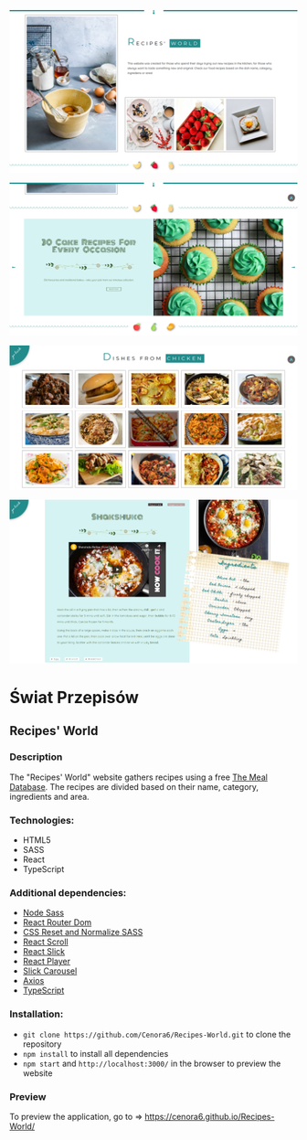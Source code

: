 ![](src/assets/preview/preview1.png)

![](src/assets/preview/preview2.png)

![](src/assets/preview/preview3.png)

![](src/assets/preview/preview4.png)

# Świat Przepisów
## Recipes' World

### Description

The "Recipes' World" website gathers recipes using a free [The Meal Database](https://www.themealdb.com/). The recipes are divided based on their name, category, ingredients and area. 
 
### Technologies:
- HTML5
- SASS
- React
- TypeScript

### Additional dependencies: 
- [Node Sass](https://www.npmjs.com/package/node-sass/)
- [React Router Dom](https://www.npmjs.com/package/react-router-dom/)
- [CSS Reset and Normalize SASS](https://www.npmjs.com/package/css-reset-and-normalize-sass)
- [React Scroll](https://www.npmjs.com/package/react-scroll/)
- [React Slick](https://www.npmjs.com/package/react-slick)
- [React Player](https://www.npmjs.com/package/react-player)
- [Slick Carousel](https://www.npmjs.com/package/slick-carousel)
- [Axios](https://www.npmjs.com/package/axios)
- [TypeScript](https://www.npmjs.com/package/typescript)

### Installation:

-  ```git clone https://github.com/Cenora6/Recipes-World.git``` to clone the repository
- ```npm install``` to install all dependencies
- ```npm start``` and ```http://localhost:3000/``` in the browser to preview the website

### Preview
To preview the application, go to ⇒ https://cenora6.github.io/Recipes-World/
